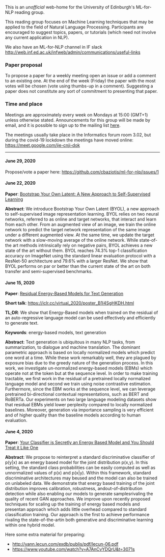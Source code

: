 This is an *unofficial* web-home for the University of Edinburgh's ML-for-NLP reading group. 

This reading group focuses on Machine Learning techniques that may be applied to the field of Natural Language Processing. Participants are encouraged to suggest topics, papers, or tutorials (which need not involve any current application in NLP).

We also have an ML-for-NLP channel in IF slack http://web.inf.ed.ac.uk/infweb/admin/communications/useful-links

### Paper proposal
To propose a paper for a weekly meeting open an issue or add a comment to an existing one. 
At the end of the week (Friday) the paper with the most votes will be chosen (vote using thumbs-up in a comment).
Suggesting a paper does not constitute any sort of commitment to presenting that paper.


### Time and place
Meetings are approximately every week on Mondays at 15:00 (GMT+1) unless otherwise stated. Announcements for this group will be made by email, and it is possible to sign up to the mailing list [here](http://lists.inf.ed.ac.uk/mailman/listinfo/ml-for-nlp).

The meetings usually take place in the Informatics forum room 3.02, but during the covid-19 lockdown the meetings have moved online: https://meet.google.com/jie-cnji-dok

---

#### June 29, 2020

Propose/vote a paper here: https://github.com/cbaziotis/ml-for-nlp/issues/1


#### June 22, 2020

**Paper**: [Bootstrap Your Own Latent: A New Approach to Self-Supervised Learning](https://arxiv.org/abs/2006.07733)

**Abstract**: We introduce Bootstrap Your Own Latent (BYOL), a new approach to self-supervised image representation learning. BYOL relies on two neural networks, referred to as online and target networks, that interact and learn from each other. From an augmented view of an image, we train the online network to predict the target network representation of the same image under a different augmented view. At the same time, we update the target network with a slow-moving average of the online network. While state-of-the art methods intrinsically rely on negative pairs, BYOL achieves a new state of the art without them. BYOL reaches 74.3% top-1 classification accuracy on ImageNet using the standard linear evaluation protocol with a ResNet-50 architecture and 79.6% with a larger ResNet. We show that BYOL performs on par or better than the current state of the art on both transfer and semi-supervised benchmarks.


#### June 15, 2020

**Paper**: [Residual Energy-Based Models for Text Generation](https://openreview.net/forum?id=B1l4SgHKDH)

**Short talk**: https://iclr.cc/virtual_2020/poster_B1l4SgHKDH.html

**TL;DR**: We show that Energy-Based models when trained on the residual of an auto-regressive language model can be used effectively and efficiently to generate text.

**Keywords**: energy-based models, text generation

**Abstract**: Text generation is ubiquitous in many NLP tasks, from summarization, to dialogue and machine translation. The dominant parametric approach is based on locally normalized models which predict one word at a time. While these work remarkably well, they are plagued by exposure bias due to the greedy nature of the generation process. In this work, we investigate un-normalized energy-based models (EBMs) which operate not at the token but at the sequence level. In order to make training tractable, we first work in the residual of a pretrained locally normalized language model and second we train using noise contrastive estimation. Furthermore, since the EBM works at the sequence level, we can leverage pretrained bi-directional contextual representations, such as BERT and RoBERTa. Our experiments on two large language modeling datasets show that residual EBMs yield lower perplexity compared to locally normalized baselines. Moreover, generation via importance sampling is very efficient and of higher quality than the baseline models according to human evaluation.


#### June 4, 2020

**Paper**: [Your Classifier is Secretly an Energy Based Model and You Should Treat it Like One](https://arxiv.org/abs/1912.03263)

**Abstract**: We propose to reinterpret a standard discriminative classifier of p(y|x) as an energy based model for the joint distribution p(x,y). In this setting, the standard class probabilities can be easily computed as well as unnormalized values of p(x) and p(x|y). Within this framework, standard discriminative architectures may beused and the model can also be trained on unlabeled data. We demonstrate that energy based training of the joint distribution improves calibration, robustness, andout-of-distribution detection while also enabling our models to generate samplesrivaling the quality of recent GAN approaches. We improve upon recently proposed techniques for scaling up the training of energy based models and presentan approach which adds little overhead compared to standard classification training. Our approach is the first to achieve performance rivaling the state-of-the-artin both generative and discriminative learning within one hybrid model.

Here some extra material for preparing:
 - http://yann.lecun.com/exdb/publis/pdf/lecun-06.pdf
 - https://www.youtube.com/watch?v=A7AnCvYDQrU&t=3071s


